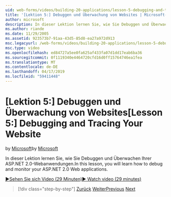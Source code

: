 ```yaml
---
uid: web-forms/videos/building-20-applications/lesson-5-debugging-and-tracing-your-website
title: '[Lektion 5:] Debuggen und Überwachung von Websites | Microsoft-Dokumentation'
author: microsoft
description: In dieser Lektion lernen Sie, wie Sie Debuggen und Überwachen Ihrer ASP.NET 2.0-Webanwendungen.
ms.author: riande
ms.date: 11/29/2005
ms.assetid: 923573b7-91aa-43d5-85d8-ea27a972d913
msc.legacyurl: /web-forms/videos/building-20-applications/lesson-5-debugging-and-tracing-your-website
msc.type: video
ms.openlocfilehash: ed84727a5ee0fa625af433fa07d1dd17eab6ba36
ms.sourcegitcommit: 0f1119340e4464720cfd16d0ff15764746ea1fea
ms.translationtype: MT
ms.contentlocale: de-DE
ms.lasthandoff: 04/17/2019
ms.locfileid: "59411448"
---
```

# <a name="lesson-5-debugging-and-tracing-your-website"></a><span data-ttu-id="dfb2b-103">[Lektion 5:] Debuggen und Überwachung von Websites</span><span class="sxs-lookup"><span data-stu-id="dfb2b-103">[Lesson 5:] Debugging and Tracing Your Website</span></span>

<span data-ttu-id="dfb2b-104">by [Microsoft](https://github.com/microsoft)</span><span class="sxs-lookup"><span data-stu-id="dfb2b-104">by [Microsoft](https://github.com/microsoft)</span></span>

<span data-ttu-id="dfb2b-105">In dieser Lektion lernen Sie, wie Sie Debuggen und Überwachen Ihrer ASP.NET 2.0-Webanwendungen.</span><span class="sxs-lookup"><span data-stu-id="dfb2b-105">In this lesson, you will learn how to debug and monitor your ASP.NET 2.0 Web applications.</span></span>

[<span data-ttu-id="dfb2b-106">&#9654;Sehen Sie sich Video (29 Minuten)</span><span class="sxs-lookup"><span data-stu-id="dfb2b-106">&#9654; Watch video (29 minutes)</span></span>](https://channel9.msdn.com/Blogs/ASP-NET-Site-Videos/lesson-5-debugging-and-tracing-your-website)

> [!div class="step-by-step"]
> <span data-ttu-id="dfb2b-107">[Zurück](lesson-4-understanding-web-application-state.md)
> [Weiter](lesson-6-working-with-stylesheets-and-master-pages.md)</span><span class="sxs-lookup"><span data-stu-id="dfb2b-107">[Previous](lesson-4-understanding-web-application-state.md)
[Next](lesson-6-working-with-stylesheets-and-master-pages.md)</span></span>
